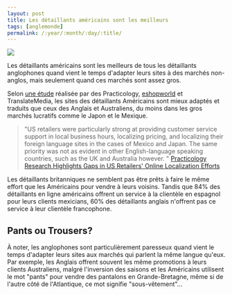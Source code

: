 ```yaml
---
layout: post
title: Les détaillants américains sont les meilleurs  
tags: [anglemonde]  
permalink: /:year/:month/:day/:title/
---
```


![](http://www.drugrehabadvisor.com/dira/wp-content/uploads/2015/11/bigstock-Justin-Trudeau-24366677.jpg)

Les détaillants américains sont les meilleurs de tous les détaillants anglophones quand vient le temps d'adapter leurs sites à des marchés non-anglos, mais seulement quand ces marchés sont assez gros. 

Selon [une étude](https://www.practicology.com/files/7114/8112/1086/Practicology_Localization_Report_2016_DOWNLOAD.pdf) réalisée par des Practicology, [eshopworld](http://ecommercenews.eu/eshopworld-is-irelands-fastest-growing-tech-company/) et TranslateMedia, les sites des détaillants Américains sont mieux adaptés et traduits que ceux des Anglais et Australiens, du moins dans les gros marchés lucratifs comme le Japon et le Mexique. 

>"US retailers were particularly strong at providing customer service support in local business hours, localizing pricing, and localizing their foreign language sites in the cases of Mexico and Japan. The same priority was not as evident in other English-language speaking countries, such as the UK and Australia however. " [Practicology Research Highlights Gaps in US Retailers' Online Localization Efforts ](http://www.prweb.com/releases/2016/12/prweb13907351.htm)

Les détaillants britanniques ne semblent pas être prêts à faire le même effort que les Américains pour vendre à leurs voisins. Tandis que 84% des détaillants en ligne américains offrent un service à la clientèle en espagnol pour leurs clients mexicians, 60% des détaillants anglais n'offrent pas ce service à leur clientèle francophone.

## Pants ou Trousers?

À noter, les anglophones sont particulièrement paresseux quand vient le temps d'adapter leurs sites aux marchés qui parlent la même langue qu'eux. Par exemple, les Anglais offrent souvent les même promotions à leurs clients Australiens, malgré l'inversion des saisons et les Américains utilisent le mot "pants" pour vendre des pantalons en Grande-Bretagne, même si de l'autre côté de l'Atlantique, ce mot signifie "sous-vêtement"...

